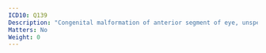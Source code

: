 ```yaml
---
ICD10: Q139
Description: "Congenital malformation of anterior segment of eye, unspecified"
Matters: No
Weight: 0
---
```

